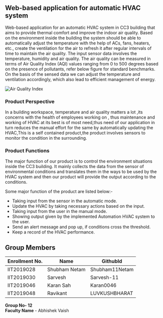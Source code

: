 
## Web-based application for automatic HVAC system ##

Web-based application for an automatic HVAC system in CC3 building that aims to provide thermal comfort and improve the indoor air quality. Based on the environment inside the building the system should be able to automatically adjust the temperature with the help of ACs, fans, heaters, etc., create the ventilation for the air to refresh it after regular intervals of time to maintain the air quality. The input sensor data involves the temperature, humidity and air quality. The air quality can be measured in terms of Air Quality Index (AQI) values ranging from 0 to 500 degrees based on the presence of pollutants, refer below figure for standard benchmarks. On the basis of the sensed data we can adjust the temperature and ventilation accordingly, which also lead to efficient management of energy.

![Air Quality Index](https://image.jimcdn.com/app/cms/image/transf/none/path/s84afce38611cf0b3/image/ia4b650b2720d122f/version/1573649439/thresholds-colors-and-meaning-of-the-levels-of-the-air-quality-index.png)

### Product Perspective
In a building workspace, temperature and air quality matters a lot ,its concerns with the health of employees working on , thus maintenance and working of HVAC at its best is of most need,thus need of our application in turn reduces the manual effort for the same by automatically updating the HVAC,This is a self contained product,the product involves sensors to monitor the condition in the surrounding.

### Product Functions
The major function of our product is to control the environment situations inside the CC3 building. It mainly collects the data from the sensor of environmental conditions and translates them in the ways to be used by the HVAC system and then our product will provide the output according to the conditions.

Some major function of the product are listed below:-

- Taking input from the sensor in the automatic mode.
- Update the HVAC by taking necessary actions based on the input.
- Taking input from the user in the manual mode.
- Showing output given by the implemented Automation HVAC system to the user.
- Send an alert message and pop up, if conditions cross the threshold.
- Keep a record of the HVAC performance.                                                                                                                                              
 
 ## Group Members
| Enrollment No.  | Name | GithubId |
| ------------- | ------------- | ---------------|
|  IIT2019028  |    Shubham Netam | Shubham11Netam   |
|  IIT2019030 |  Sarvesh | Sarvesh-11  |
|  IIT2019046 | Karan Sah | Karan0046 |
|  IIT2019048 | Ravikant      |   LUVKUSHBHARAT      |

**Group No- 12** <br/>
**Faculty Name**  - Abhishek Vaish <br/>
         
